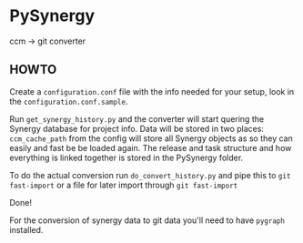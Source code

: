 PySynergy
=========

ccm -> git converter


HOWTO
-----

Create a `configuration.conf` file with the info needed for your setup, 
look in the `configuration.conf.sample`.


Run `get_synergy_history.py` and the converter will start quering the 
Synergy database for project info. Data will be stored in two places:
`ccm_cache_path` from the config will store all Synergy objects as so 
they can easily and fast be be loaded again. The release and task structure
and how everything is linked together is stored in the PySynergy folder.

To do the actual conversion run `do_convert_history.py` and pipe this to 
`git fast-import` or a file for later import through `git fast-import`

Done!

For the conversion of synergy data to git data you'll need to have `pygraph` 
installed.



